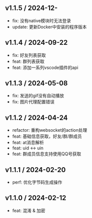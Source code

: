 ## v1.1.5 / 2024-12-

- fix: 没有native模块时无法登录
- update: 更新Docker中安装的程序版本

## v1.1.4 / 2024-09-22

- fix: 好友列表获取
- feat: 群列表获取
- feat: 添加一系列vscode插件的api

## v1.1.3 / 2024-05-08

- fix: 发送的gif没有自动播放
- fix: 图片代理配置错误

## v1.1.2 / 2024-04-24

- refactor: 重构websocket的action处理
- feat: 基础信息获取，好友/群/群成员
- feat: at消息解析
- feat: uid <-> uin
- feat: 群成员信息支持使用QQ号获取

## v1.1.1 / 2024-02-20

- perf: 优化字节码生成操作

## v1.1.0 / 2024-02-12

- feat: 混淆 & 加密